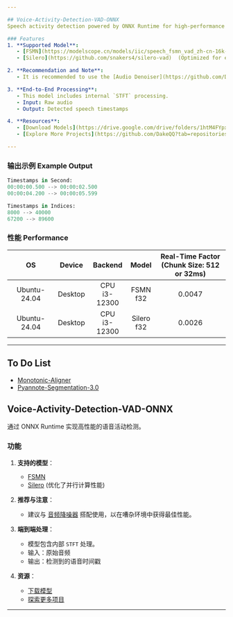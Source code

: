 ```yaml
---

## Voice-Activity-Detection-VAD-ONNX  
Speech activity detection powered by ONNX Runtime for high-performance applications.  

### Features  
1. **Supported Model**:  
   - [FSMN](https://modelscope.cn/models/iic/speech_fsmn_vad_zh-cn-16k-common-pytorch/summary)
   - [Silero](https://github.com/snakers4/silero-vad)  (Optimized for enhanced parallel computing performance)

2. **Recommendation and Note**:  
   - It is recommended to use the [Audio Denoiser](https://github.com/DakeQQ/Audio-Denoiser-ONNX) for optimal performance in noisy environments.

3. **End-to-End Processing**:  
   - This model includes internal `STFT` processing.  
   - Input: Raw audio  
   - Output: Detected speech timestamps  

4. **Resources**:  
   - [Download Models](https://drive.google.com/drive/folders/1htM4FYpxEQcouHiR2Wyb407EhD1t_0HB?usp=sharing)  
   - [Explore More Projects](https://github.com/DakeQQ?tab=repositories)  

---
```

### 输出示例 Example Output
```python
Timestamps in Second:
00:00:00.500 --> 00:00:02.500
00:00:04.200 --> 00:00:05.599

Timestamps in Indices:
8000 --> 40000
67200 --> 89600
```

### 性能 Performance  
| OS           | Device       | Backend           | Model        | Real-Time Factor <br> (Chunk Size: 512 or 32ms) |
|:------------:|:------------:|:-----------------:|:------------:|:------------------------------------------------:|
| Ubuntu-24.04 | Desktop      | CPU <br> i3-12300 | FSMN <br> f32  | 0.0047                                            |  
| Ubuntu-24.04 | Desktop      | CPU <br> i3-12300 | Silero <br> f32  | 0.0026                                          |  

---

## To Do List
- [Monotonic-Aligner](https://modelscope.cn/models/iic/speech_timestamp_prediction-v1-16k-offline/summary)
- [Pyannote-Segmentation-3.0](https://huggingface.co/pyannote/segmentation-3.0)

## Voice-Activity-Detection-VAD-ONNX  
通过 ONNX Runtime 实现高性能的语音活动检测。  

### 功能  
1. **支持的模型**：  
   - [FSMN](https://modelscope.cn/models/iic/speech_fsmn_vad_zh-cn-16k-common-pytorch/summary)
   - [Silero](https://github.com/snakers4/silero-vad)  (优化了并行计算性能)

2. **推荐与注意**：  
   - 建议与 [音频降噪器](https://github.com/DakeQQ/Audio-Denoiser-ONNX) 搭配使用，以在嘈杂环境中获得最佳性能。

3. **端到端处理**：  
   - 模型包含内部 `STFT` 处理。  
   - 输入：原始音频  
   - 输出：检测到的语音时间戳  

4. **资源**：  
   - [下载模型](https://drive.google.com/drive/folders/1htM4FYpxEQcouHiR2Wyb407EhD1t_0HB?usp=sharing)  
   - [探索更多项目](https://github.com/DakeQQ?tab=repositories)  

---
